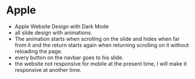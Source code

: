 # Apple
* Apple Website Design with Dark Mode
* all slide design with animations.
* The animation starts when scrolling on the slide and hides when far from it and the return starts again when returning scrolling on it without reloading the page.
* every button on the navbar goes to his slide.
* the website not responsive for mobile at the present time, I will make it responsive at another time.

